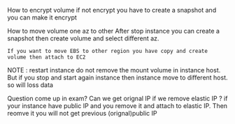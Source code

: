 How to encrypt  volume if not encrypt
    you have to create a snapshot and you can make it encrypt

How to move volume one az to other
    After stop instance you can create a snapshot then create volume and select different az.
    
    If you want to move EBS to other region you have copy and create volume then attach to EC2


NOTE :
    restart instance do not remove the mount volume in instance host.
    But if you stop and start again instance then instance move to different host. so will loss data



Question come up in exam?
Can we get orignal IP if we remove elastic IP ?
    if your instance have public IP and you remove it and attach to elastic IP. Then reomve it you will not get previous (orignal)public IP
